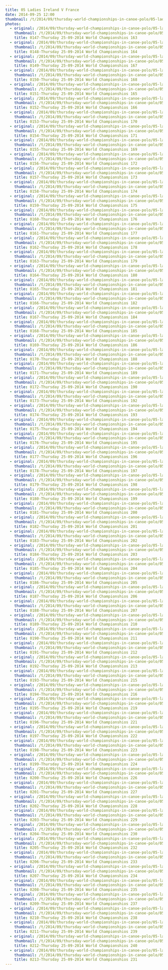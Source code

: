 ```yaml
---
title: 05 Ladies Ireland V France
date: 2014-09-25 12:00
thumbnail: /t/2014/09/thursday-world-championships-in-canoe-polo/05-ladies-ireland-v-france/0147-thursday-25-09-2014-world-championshios-163.jpg
photos:
  - original: /2014/09/thursday-world-championships-in-canoe-polo/05-ladies-ireland-v-france/0147-thursday-25-09-2014-world-championshios-163.jpg
    thumbnail: /t/2014/09/thursday-world-championships-in-canoe-polo/05-ladies-ireland-v-france/0147-thursday-25-09-2014-world-championshios-163.jpg
    title: 0147-Thursday 25-09-2014 World Championshios 163
  - original: /2014/09/thursday-world-championships-in-canoe-polo/05-ladies-ireland-v-france/0148-thursday-25-09-2014-world-championshios-164.jpg
    thumbnail: /t/2014/09/thursday-world-championships-in-canoe-polo/05-ladies-ireland-v-france/0148-thursday-25-09-2014-world-championshios-164.jpg
    title: 0148-Thursday 25-09-2014 World Championshios 164
  - original: /2014/09/thursday-world-championships-in-canoe-polo/05-ladies-ireland-v-france/0149-thursday-25-09-2014-world-championshios-167.jpg
    thumbnail: /t/2014/09/thursday-world-championships-in-canoe-polo/05-ladies-ireland-v-france/0149-thursday-25-09-2014-world-championshios-167.jpg
    title: 0149-Thursday 25-09-2014 World Championshios 167
  - original: /2014/09/thursday-world-championships-in-canoe-polo/05-ladies-ireland-v-france/0150-thursday-25-09-2014-world-championshios-168.jpg
    thumbnail: /t/2014/09/thursday-world-championships-in-canoe-polo/05-ladies-ireland-v-france/0150-thursday-25-09-2014-world-championshios-168.jpg
    title: 0150-Thursday 25-09-2014 World Championshios 168
  - original: /2014/09/thursday-world-championships-in-canoe-polo/05-ladies-ireland-v-france/0151-thursday-25-09-2014-world-championshios-165.jpg
    thumbnail: /t/2014/09/thursday-world-championships-in-canoe-polo/05-ladies-ireland-v-france/0151-thursday-25-09-2014-world-championshios-165.jpg
    title: 0151-Thursday 25-09-2014 World Championshios 165
  - original: /2014/09/thursday-world-championships-in-canoe-polo/05-ladies-ireland-v-france/0152-thursday-25-09-2014-world-championshios-166.jpg
    thumbnail: /t/2014/09/thursday-world-championships-in-canoe-polo/05-ladies-ireland-v-france/0152-thursday-25-09-2014-world-championshios-166.jpg
    title: 0152-Thursday 25-09-2014 World Championshios 166
  - original: /2014/09/thursday-world-championships-in-canoe-polo/05-ladies-ireland-v-france/0153-thursday-25-09-2014-world-championshios-170.jpg
    thumbnail: /t/2014/09/thursday-world-championships-in-canoe-polo/05-ladies-ireland-v-france/0153-thursday-25-09-2014-world-championshios-170.jpg
    title: 0153-Thursday 25-09-2014 World Championshios 170
  - original: /2014/09/thursday-world-championships-in-canoe-polo/05-ladies-ireland-v-france/0154-thursday-25-09-2014-world-championshios-171.jpg
    thumbnail: /t/2014/09/thursday-world-championships-in-canoe-polo/05-ladies-ireland-v-france/0154-thursday-25-09-2014-world-championshios-171.jpg
    title: 0154-Thursday 25-09-2014 World Championshios 171
  - original: /2014/09/thursday-world-championships-in-canoe-polo/05-ladies-ireland-v-france/0155-thursday-25-09-2014-world-championshios-169.jpg
    thumbnail: /t/2014/09/thursday-world-championships-in-canoe-polo/05-ladies-ireland-v-france/0155-thursday-25-09-2014-world-championshios-169.jpg
    title: 0155-Thursday 25-09-2014 World Championshios 169
  - original: /2014/09/thursday-world-championships-in-canoe-polo/05-ladies-ireland-v-france/0156-thursday-25-09-2014-world-championshios-172.jpg
    thumbnail: /t/2014/09/thursday-world-championships-in-canoe-polo/05-ladies-ireland-v-france/0156-thursday-25-09-2014-world-championshios-172.jpg
    title: 0156-Thursday 25-09-2014 World Championshios 172
  - original: /2014/09/thursday-world-championships-in-canoe-polo/05-ladies-ireland-v-france/0157-thursday-25-09-2014-world-championshios-173.jpg
    thumbnail: /t/2014/09/thursday-world-championships-in-canoe-polo/05-ladies-ireland-v-france/0157-thursday-25-09-2014-world-championshios-173.jpg
    title: 0157-Thursday 25-09-2014 World Championshios 173
  - original: /2014/09/thursday-world-championships-in-canoe-polo/05-ladies-ireland-v-france/0158-thursday-25-09-2014-world-championshios-174.jpg
    thumbnail: /t/2014/09/thursday-world-championships-in-canoe-polo/05-ladies-ireland-v-france/0158-thursday-25-09-2014-world-championshios-174.jpg
    title: 0158-Thursday 25-09-2014 World Championshios 174
  - original: /2014/09/thursday-world-championships-in-canoe-polo/05-ladies-ireland-v-france/0159-thursday-25-09-2014-world-championshios-175.jpg
    thumbnail: /t/2014/09/thursday-world-championships-in-canoe-polo/05-ladies-ireland-v-france/0159-thursday-25-09-2014-world-championshios-175.jpg
    title: 0159-Thursday 25-09-2014 World Championshios 175
  - original: /2014/09/thursday-world-championships-in-canoe-polo/05-ladies-ireland-v-france/0160-thursday-25-09-2014-world-championshios-176.jpg
    thumbnail: /t/2014/09/thursday-world-championships-in-canoe-polo/05-ladies-ireland-v-france/0160-thursday-25-09-2014-world-championshios-176.jpg
    title: 0160-Thursday 25-09-2014 World Championshios 176
  - original: /2014/09/thursday-world-championships-in-canoe-polo/05-ladies-ireland-v-france/0161-thursday-25-09-2014-world-championshios-177.jpg
    thumbnail: /t/2014/09/thursday-world-championships-in-canoe-polo/05-ladies-ireland-v-france/0161-thursday-25-09-2014-world-championshios-177.jpg
    title: 0161-Thursday 25-09-2014 World Championshios 177
  - original: /2014/09/thursday-world-championships-in-canoe-polo/05-ladies-ireland-v-france/0162-thursday-25-09-2014-world-championshios-178.jpg
    thumbnail: /t/2014/09/thursday-world-championships-in-canoe-polo/05-ladies-ireland-v-france/0162-thursday-25-09-2014-world-championshios-178.jpg
    title: 0162-Thursday 25-09-2014 World Championshios 178
  - original: /2014/09/thursday-world-championships-in-canoe-polo/05-ladies-ireland-v-france/0163-thursday-25-09-2014-world-championshios-179.jpg
    thumbnail: /t/2014/09/thursday-world-championships-in-canoe-polo/05-ladies-ireland-v-france/0163-thursday-25-09-2014-world-championshios-179.jpg
    title: 0163-Thursday 25-09-2014 World Championshios 179
  - original: /2014/09/thursday-world-championships-in-canoe-polo/05-ladies-ireland-v-france/0164-thursday-25-09-2014-world-championshios-180.jpg
    thumbnail: /t/2014/09/thursday-world-championships-in-canoe-polo/05-ladies-ireland-v-france/0164-thursday-25-09-2014-world-championshios-180.jpg
    title: 0164-Thursday 25-09-2014 World Championshios 180
  - original: /2014/09/thursday-world-championships-in-canoe-polo/05-ladies-ireland-v-france/0165-thursday-25-09-2014-world-championshios-181.jpg
    thumbnail: /t/2014/09/thursday-world-championships-in-canoe-polo/05-ladies-ireland-v-france/0165-thursday-25-09-2014-world-championshios-181.jpg
    title: 0165-Thursday 25-09-2014 World Championshios 181
  - original: /2014/09/thursday-world-championships-in-canoe-polo/05-ladies-ireland-v-france/0166-thursday-25-09-2014-world-championshios-182.jpg
    thumbnail: /t/2014/09/thursday-world-championships-in-canoe-polo/05-ladies-ireland-v-france/0166-thursday-25-09-2014-world-championshios-182.jpg
    title: 0166-Thursday 25-09-2014 World Championshios 182
  - original: /2014/09/thursday-world-championships-in-canoe-polo/05-ladies-ireland-v-france/0167-thursday-25-09-2014-world-championshios-184.jpg
    thumbnail: /t/2014/09/thursday-world-championships-in-canoe-polo/05-ladies-ireland-v-france/0167-thursday-25-09-2014-world-championshios-184.jpg
    title: 0167-Thursday 25-09-2014 World Championshios 184
  - original: /2014/09/thursday-world-championships-in-canoe-polo/05-ladies-ireland-v-france/0168-thursday-25-09-2014-world-championshios-185.jpg
    thumbnail: /t/2014/09/thursday-world-championships-in-canoe-polo/05-ladies-ireland-v-france/0168-thursday-25-09-2014-world-championshios-185.jpg
    title: 0168-Thursday 25-09-2014 World Championshios 185
  - original: /2014/09/thursday-world-championships-in-canoe-polo/05-ladies-ireland-v-france/0169-thursday-25-09-2014-world-championshios-186.jpg
    thumbnail: /t/2014/09/thursday-world-championships-in-canoe-polo/05-ladies-ireland-v-france/0169-thursday-25-09-2014-world-championshios-186.jpg
    title: 0169-Thursday 25-09-2014 World Championshios 186
  - original: /2014/09/thursday-world-championships-in-canoe-polo/05-ladies-ireland-v-france/0170-thursday-25-09-2014-world-championshios-188.jpg
    thumbnail: /t/2014/09/thursday-world-championships-in-canoe-polo/05-ladies-ireland-v-france/0170-thursday-25-09-2014-world-championshios-188.jpg
    title: 0170-Thursday 25-09-2014 World Championshios 188
  - original: /2014/09/thursday-world-championships-in-canoe-polo/05-ladies-ireland-v-france/0171-thursday-25-09-2014-world-championshios-189.jpg
    thumbnail: /t/2014/09/thursday-world-championships-in-canoe-polo/05-ladies-ireland-v-france/0171-thursday-25-09-2014-world-championshios-189.jpg
    title: 0171-Thursday 25-09-2014 World Championshios 189
  - original: /2014/09/thursday-world-championships-in-canoe-polo/05-ladies-ireland-v-france/0172-thursday-25-09-2014-world-championshios-190.jpg
    thumbnail: /t/2014/09/thursday-world-championships-in-canoe-polo/05-ladies-ireland-v-france/0172-thursday-25-09-2014-world-championshios-190.jpg
    title: 0172-Thursday 25-09-2014 World Championshios 190
  - original: /2014/09/thursday-world-championships-in-canoe-polo/05-ladies-ireland-v-france/0173-thursday-25-09-2014-world-championshios-192.jpg
    thumbnail: /t/2014/09/thursday-world-championships-in-canoe-polo/05-ladies-ireland-v-france/0173-thursday-25-09-2014-world-championshios-192.jpg
    title: 0173-Thursday 25-09-2014 World Championshios 192
  - original: /2014/09/thursday-world-championships-in-canoe-polo/05-ladies-ireland-v-france/0174-thursday-25-09-2014-world-championshios-193.jpg
    thumbnail: /t/2014/09/thursday-world-championships-in-canoe-polo/05-ladies-ireland-v-france/0174-thursday-25-09-2014-world-championshios-193.jpg
    title: 0174-Thursday 25-09-2014 World Championshios 193
  - original: /2014/09/thursday-world-championships-in-canoe-polo/05-ladies-ireland-v-france/0175-thursday-25-09-2014-world-championshios-194.jpg
    thumbnail: /t/2014/09/thursday-world-championships-in-canoe-polo/05-ladies-ireland-v-france/0175-thursday-25-09-2014-world-championshios-194.jpg
    title: 0175-Thursday 25-09-2014 World Championshios 194
  - original: /2014/09/thursday-world-championships-in-canoe-polo/05-ladies-ireland-v-france/0176-thursday-25-09-2014-world-championshios-195.jpg
    thumbnail: /t/2014/09/thursday-world-championships-in-canoe-polo/05-ladies-ireland-v-france/0176-thursday-25-09-2014-world-championshios-195.jpg
    title: 0176-Thursday 25-09-2014 World Championshios 195
  - original: /2014/09/thursday-world-championships-in-canoe-polo/05-ladies-ireland-v-france/0177-thursday-25-09-2014-world-championshios-196.jpg
    thumbnail: /t/2014/09/thursday-world-championships-in-canoe-polo/05-ladies-ireland-v-france/0177-thursday-25-09-2014-world-championshios-196.jpg
    title: 0177-Thursday 25-09-2014 World Championshios 196
  - original: /2014/09/thursday-world-championships-in-canoe-polo/05-ladies-ireland-v-france/0178-thursday-25-09-2014-world-championshios-197.jpg
    thumbnail: /t/2014/09/thursday-world-championships-in-canoe-polo/05-ladies-ireland-v-france/0178-thursday-25-09-2014-world-championshios-197.jpg
    title: 0178-Thursday 25-09-2014 World Championshios 197
  - original: /2014/09/thursday-world-championships-in-canoe-polo/05-ladies-ireland-v-france/0179-thursday-25-09-2014-world-championshios-198.jpg
    thumbnail: /t/2014/09/thursday-world-championships-in-canoe-polo/05-ladies-ireland-v-france/0179-thursday-25-09-2014-world-championshios-198.jpg
    title: 0179-Thursday 25-09-2014 World Championshios 198
  - original: /2014/09/thursday-world-championships-in-canoe-polo/05-ladies-ireland-v-france/0180-thursday-25-09-2014-world-championshios-199.jpg
    thumbnail: /t/2014/09/thursday-world-championships-in-canoe-polo/05-ladies-ireland-v-france/0180-thursday-25-09-2014-world-championshios-199.jpg
    title: 0180-Thursday 25-09-2014 World Championshios 199
  - original: /2014/09/thursday-world-championships-in-canoe-polo/05-ladies-ireland-v-france/0181-thursday-25-09-2014-world-championshios-200.jpg
    thumbnail: /t/2014/09/thursday-world-championships-in-canoe-polo/05-ladies-ireland-v-france/0181-thursday-25-09-2014-world-championshios-200.jpg
    title: 0181-Thursday 25-09-2014 World Championshios 200
  - original: /2014/09/thursday-world-championships-in-canoe-polo/05-ladies-ireland-v-france/0182-thursday-25-09-2014-world-championshios-201.jpg
    thumbnail: /t/2014/09/thursday-world-championships-in-canoe-polo/05-ladies-ireland-v-france/0182-thursday-25-09-2014-world-championshios-201.jpg
    title: 0182-Thursday 25-09-2014 World Championshios 201
  - original: /2014/09/thursday-world-championships-in-canoe-polo/05-ladies-ireland-v-france/0183-thursday-25-09-2014-world-championshios-202.jpg
    thumbnail: /t/2014/09/thursday-world-championships-in-canoe-polo/05-ladies-ireland-v-france/0183-thursday-25-09-2014-world-championshios-202.jpg
    title: 0183-Thursday 25-09-2014 World Championshios 202
  - original: /2014/09/thursday-world-championships-in-canoe-polo/05-ladies-ireland-v-france/0184-thursday-25-09-2014-world-championshios-203.jpg
    thumbnail: /t/2014/09/thursday-world-championships-in-canoe-polo/05-ladies-ireland-v-france/0184-thursday-25-09-2014-world-championshios-203.jpg
    title: 0184-Thursday 25-09-2014 World Championshios 203
  - original: /2014/09/thursday-world-championships-in-canoe-polo/05-ladies-ireland-v-france/0185-thursday-25-09-2014-world-championshios-204.jpg
    thumbnail: /t/2014/09/thursday-world-championships-in-canoe-polo/05-ladies-ireland-v-france/0185-thursday-25-09-2014-world-championshios-204.jpg
    title: 0185-Thursday 25-09-2014 World Championshios 204
  - original: /2014/09/thursday-world-championships-in-canoe-polo/05-ladies-ireland-v-france/0186-thursday-25-09-2014-world-championshios-205.jpg
    thumbnail: /t/2014/09/thursday-world-championships-in-canoe-polo/05-ladies-ireland-v-france/0186-thursday-25-09-2014-world-championshios-205.jpg
    title: 0186-Thursday 25-09-2014 World Championshios 205
  - original: /2014/09/thursday-world-championships-in-canoe-polo/05-ladies-ireland-v-france/0187-thursday-25-09-2014-world-championshios-206.jpg
    thumbnail: /t/2014/09/thursday-world-championships-in-canoe-polo/05-ladies-ireland-v-france/0187-thursday-25-09-2014-world-championshios-206.jpg
    title: 0187-Thursday 25-09-2014 World Championshios 206
  - original: /2014/09/thursday-world-championships-in-canoe-polo/05-ladies-ireland-v-france/0188-thursday-25-09-2014-world-championshios-207.jpg
    thumbnail: /t/2014/09/thursday-world-championships-in-canoe-polo/05-ladies-ireland-v-france/0188-thursday-25-09-2014-world-championshios-207.jpg
    title: 0188-Thursday 25-09-2014 World Championshios 207
  - original: /2014/09/thursday-world-championships-in-canoe-polo/05-ladies-ireland-v-france/0189-thursday-25-09-2014-world-championshios-210.jpg
    thumbnail: /t/2014/09/thursday-world-championships-in-canoe-polo/05-ladies-ireland-v-france/0189-thursday-25-09-2014-world-championshios-210.jpg
    title: 0189-Thursday 25-09-2014 World Championshios 210
  - original: /2014/09/thursday-world-championships-in-canoe-polo/05-ladies-ireland-v-france/0190-thursday-25-09-2014-world-championshios-211.jpg
    thumbnail: /t/2014/09/thursday-world-championships-in-canoe-polo/05-ladies-ireland-v-france/0190-thursday-25-09-2014-world-championshios-211.jpg
    title: 0190-Thursday 25-09-2014 World Championshios 211
  - original: /2014/09/thursday-world-championships-in-canoe-polo/05-ladies-ireland-v-france/0191-thursday-25-09-2014-world-championshios-212.jpg
    thumbnail: /t/2014/09/thursday-world-championships-in-canoe-polo/05-ladies-ireland-v-france/0191-thursday-25-09-2014-world-championshios-212.jpg
    title: 0191-Thursday 25-09-2014 World Championshios 212
  - original: /2014/09/thursday-world-championships-in-canoe-polo/05-ladies-ireland-v-france/0192-thursday-25-09-2014-world-championshios-213.jpg
    thumbnail: /t/2014/09/thursday-world-championships-in-canoe-polo/05-ladies-ireland-v-france/0192-thursday-25-09-2014-world-championshios-213.jpg
    title: 0192-Thursday 25-09-2014 World Championshios 213
  - original: /2014/09/thursday-world-championships-in-canoe-polo/05-ladies-ireland-v-france/0193-thursday-25-09-2014-world-championshios-215.jpg
    thumbnail: /t/2014/09/thursday-world-championships-in-canoe-polo/05-ladies-ireland-v-france/0193-thursday-25-09-2014-world-championshios-215.jpg
    title: 0193-Thursday 25-09-2014 World Championshios 215
  - original: /2014/09/thursday-world-championships-in-canoe-polo/05-ladies-ireland-v-france/0194-thursday-25-09-2014-world-championshios-216.jpg
    thumbnail: /t/2014/09/thursday-world-championships-in-canoe-polo/05-ladies-ireland-v-france/0194-thursday-25-09-2014-world-championshios-216.jpg
    title: 0194-Thursday 25-09-2014 World Championshios 216
  - original: /2014/09/thursday-world-championships-in-canoe-polo/05-ladies-ireland-v-france/0195-thursday-25-09-2014-world-championshios-219.jpg
    thumbnail: /t/2014/09/thursday-world-championships-in-canoe-polo/05-ladies-ireland-v-france/0195-thursday-25-09-2014-world-championshios-219.jpg
    title: 0195-Thursday 25-09-2014 World Championshios 219
  - original: /2014/09/thursday-world-championships-in-canoe-polo/05-ladies-ireland-v-france/0196-thursday-25-09-2014-world-championshios-221.jpg
    thumbnail: /t/2014/09/thursday-world-championships-in-canoe-polo/05-ladies-ireland-v-france/0196-thursday-25-09-2014-world-championshios-221.jpg
    title: 0196-Thursday 25-09-2014 World Championshios 221
  - original: /2014/09/thursday-world-championships-in-canoe-polo/05-ladies-ireland-v-france/0197-thursday-25-09-2014-world-championshios-222.jpg
    thumbnail: /t/2014/09/thursday-world-championships-in-canoe-polo/05-ladies-ireland-v-france/0197-thursday-25-09-2014-world-championshios-222.jpg
    title: 0197-Thursday 25-09-2014 World Championshios 222
  - original: /2014/09/thursday-world-championships-in-canoe-polo/05-ladies-ireland-v-france/0198-thursday-25-09-2014-world-championshios-223.jpg
    thumbnail: /t/2014/09/thursday-world-championships-in-canoe-polo/05-ladies-ireland-v-france/0198-thursday-25-09-2014-world-championshios-223.jpg
    title: 0198-Thursday 25-09-2014 World Championshios 223
  - original: /2014/09/thursday-world-championships-in-canoe-polo/05-ladies-ireland-v-france/0199-thursday-25-09-2014-world-championshios-224.jpg
    thumbnail: /t/2014/09/thursday-world-championships-in-canoe-polo/05-ladies-ireland-v-france/0199-thursday-25-09-2014-world-championshios-224.jpg
    title: 0199-Thursday 25-09-2014 World Championshios 224
  - original: /2014/09/thursday-world-championships-in-canoe-polo/05-ladies-ireland-v-france/0200-thursday-25-09-2014-world-championshios-226.jpg
    thumbnail: /t/2014/09/thursday-world-championships-in-canoe-polo/05-ladies-ireland-v-france/0200-thursday-25-09-2014-world-championshios-226.jpg
    title: 0200-Thursday 25-09-2014 World Championshios 226
  - original: /2014/09/thursday-world-championships-in-canoe-polo/05-ladies-ireland-v-france/0201-thursday-25-09-2014-world-championshios-227.jpg
    thumbnail: /t/2014/09/thursday-world-championships-in-canoe-polo/05-ladies-ireland-v-france/0201-thursday-25-09-2014-world-championshios-227.jpg
    title: 0201-Thursday 25-09-2014 World Championshios 227
  - original: /2014/09/thursday-world-championships-in-canoe-polo/05-ladies-ireland-v-france/0202-thursday-25-09-2014-world-championshios-228.jpg
    thumbnail: /t/2014/09/thursday-world-championships-in-canoe-polo/05-ladies-ireland-v-france/0202-thursday-25-09-2014-world-championshios-228.jpg
    title: 0202-Thursday 25-09-2014 World Championshios 228
  - original: /2014/09/thursday-world-championships-in-canoe-polo/05-ladies-ireland-v-france/0203-thursday-25-09-2014-world-championshios-229.jpg
    thumbnail: /t/2014/09/thursday-world-championships-in-canoe-polo/05-ladies-ireland-v-france/0203-thursday-25-09-2014-world-championshios-229.jpg
    title: 0203-Thursday 25-09-2014 World Championshios 229
  - original: /2014/09/thursday-world-championships-in-canoe-polo/05-ladies-ireland-v-france/0204-thursday-25-09-2014-world-championshios-230.jpg
    thumbnail: /t/2014/09/thursday-world-championships-in-canoe-polo/05-ladies-ireland-v-france/0204-thursday-25-09-2014-world-championshios-230.jpg
    title: 0204-Thursday 25-09-2014 World Championshios 230
  - original: /2014/09/thursday-world-championships-in-canoe-polo/05-ladies-ireland-v-france/0205-thursday-25-09-2014-world-championshios-232.jpg
    thumbnail: /t/2014/09/thursday-world-championships-in-canoe-polo/05-ladies-ireland-v-france/0205-thursday-25-09-2014-world-championshios-232.jpg
    title: 0205-Thursday 25-09-2014 World Championshios 232
  - original: /2014/09/thursday-world-championships-in-canoe-polo/05-ladies-ireland-v-france/0206-thursday-25-09-2014-world-championshios-233.jpg
    thumbnail: /t/2014/09/thursday-world-championships-in-canoe-polo/05-ladies-ireland-v-france/0206-thursday-25-09-2014-world-championshios-233.jpg
    title: 0206-Thursday 25-09-2014 World Championshios 233
  - original: /2014/09/thursday-world-championships-in-canoe-polo/05-ladies-ireland-v-france/0207-thursday-25-09-2014-world-championshios-234.jpg
    thumbnail: /t/2014/09/thursday-world-championships-in-canoe-polo/05-ladies-ireland-v-france/0207-thursday-25-09-2014-world-championshios-234.jpg
    title: 0207-Thursday 25-09-2014 World Championshios 234
  - original: /2014/09/thursday-world-championships-in-canoe-polo/05-ladies-ireland-v-france/0208-thursday-25-09-2014-world-championshios-235.jpg
    thumbnail: /t/2014/09/thursday-world-championships-in-canoe-polo/05-ladies-ireland-v-france/0208-thursday-25-09-2014-world-championshios-235.jpg
    title: 0208-Thursday 25-09-2014 World Championshios 235
  - original: /2014/09/thursday-world-championships-in-canoe-polo/05-ladies-ireland-v-france/0209-thursday-25-09-2014-world-championshios-237.jpg
    thumbnail: /t/2014/09/thursday-world-championships-in-canoe-polo/05-ladies-ireland-v-france/0209-thursday-25-09-2014-world-championshios-237.jpg
    title: 0209-Thursday 25-09-2014 World Championshios 237
  - original: /2014/09/thursday-world-championships-in-canoe-polo/05-ladies-ireland-v-france/0210-thursday-25-09-2014-world-championshios-238.jpg
    thumbnail: /t/2014/09/thursday-world-championships-in-canoe-polo/05-ladies-ireland-v-france/0210-thursday-25-09-2014-world-championshios-238.jpg
    title: 0210-Thursday 25-09-2014 World Championshios 238
  - original: /2014/09/thursday-world-championships-in-canoe-polo/05-ladies-ireland-v-france/0211-thursday-25-09-2014-world-championshios-239.jpg
    thumbnail: /t/2014/09/thursday-world-championships-in-canoe-polo/05-ladies-ireland-v-france/0211-thursday-25-09-2014-world-championshios-239.jpg
    title: 0211-Thursday 25-09-2014 World Championshios 239
  - original: /2014/09/thursday-world-championships-in-canoe-polo/05-ladies-ireland-v-france/0212-thursday-25-09-2014-world-championshios-240.jpg
    thumbnail: /t/2014/09/thursday-world-championships-in-canoe-polo/05-ladies-ireland-v-france/0212-thursday-25-09-2014-world-championshios-240.jpg
    title: 0212-Thursday 25-09-2014 World Championshios 240
  - original: /2014/09/thursday-world-championships-in-canoe-polo/05-ladies-ireland-v-france/0213-thursday-25-09-2014-world-championshios-231.jpg
    thumbnail: /t/2014/09/thursday-world-championships-in-canoe-polo/05-ladies-ireland-v-france/0213-thursday-25-09-2014-world-championshios-231.jpg
    title: 0213-Thursday 25-09-2014 World Championshios 231
---
```

